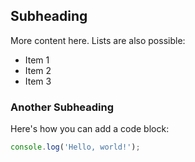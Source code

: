 
## Subheading

More content here. Lists are also possible:

- Item 1
- Item 2
- Item 3

### Another Subheading

Here's how you can add a code block:

```javascript
console.log('Hello, world!');

